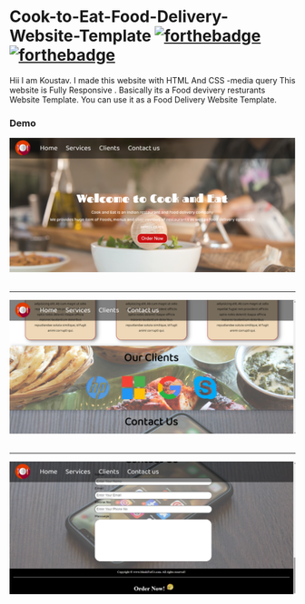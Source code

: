 # Cook-to-Eat-Food-Delivery-Website-Template      [![forthebadge](https://forthebadge.com/images/badges/uses-css.svg)](https://forthebadge.com)  [![forthebadge](https://forthebadge.com/images/badges/validated-html5.svg)](https://forthebadge.com)




Hii  I am Koustav. I made this website with HTML And CSS -media query This website is Fully Responsive . Basically its a Food devivery resturants Website Template.
You can use it as a Food Delivery Website Template.

### Demo 

<img src="https://github.com/Koustav-Dey/Cook-to-Eat-Food-Delivery-Website-Template/blob/main/ss/ss%201.png" />    
</a>&nbsp;&nbsp;

---

<img src="https://github.com/Koustav-Dey/Cook-to-Eat-Food-Delivery-Website-Template/blob/main/ss/ss2.png"/>
</a>&nbsp;&nbsp;

---
<img src="https://github.com/Koustav-Dey/Cook-to-Eat-Food-Delivery-Website-Template/blob/main/ss/ss%203.png"/>
</a>&nbsp;&nbsp;

